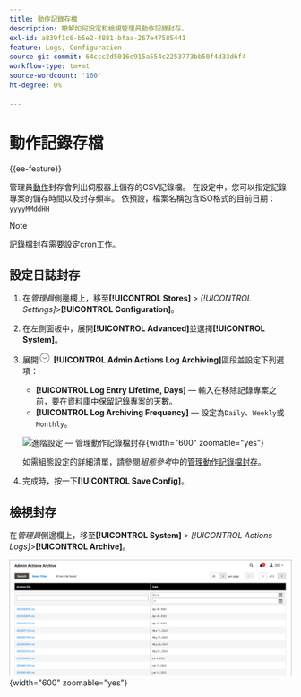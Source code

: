 ```yaml
---
title: 動作記錄存檔
description: 瞭解如何設定和檢視管理員動作記錄封存。
exl-id: a839f1c6-b5e2-4881-bfaa-267e47585441
feature: Logs, Configuration
source-git-commit: 64ccc2d5016e915a554c2253773bb50f4d33d6f4
workflow-type: tm+mt
source-wordcount: '160'
ht-degree: 0%

---
```


# 動作記錄存檔

{{ee-feature}}

管理員[動作](action-log.md)封存會列出伺服器上儲存的CSV記錄檔。 在設定中，您可以指定記錄專案的儲存時間以及封存頻率。 依預設，檔案名稱包含ISO格式的目前日期：  `yyyyMMddHH`

>[!NOTE]
>
>記錄檔封存需要設定[cron工作](cron.md)。

## 設定日誌封存

1. 在&#x200B;_管理員_&#x200B;側邊欄上，移至&#x200B;**[!UICONTROL Stores]** > _[!UICONTROL Settings]_>**[!UICONTROL Configuration]**。

1. 在左側面板中，展開&#x200B;**[!UICONTROL Advanced]**&#x200B;並選擇&#x200B;**[!UICONTROL System]**。

1. 展開![擴充選擇器](../assets/icon-display-expand.png) **[!UICONTROL Admin Actions Log Archiving]**&#x200B;區段並設定下列選項：

   - **[!UICONTROL Log Entry Lifetime, Days]** — 輸入在移除記錄專案之前，要在資料庫中保留記錄專案的天數。
   - **[!UICONTROL Log Archiving Frequency]** — 設定為`Daily`、`Weekly`或`Monthly`。

   ![進階設定 — 管理動作記錄檔封存](../configuration-reference/advanced/assets/system-admin-actions-log-archiving.png){width="600" zoomable="yes"}

   如需組態設定的詳細清單，請參閱&#x200B;_組態參考_&#x200B;中的[管理動作記錄檔封存](../configuration-reference/advanced/system.md)。

1. 完成時，按一下&#x200B;**[!UICONTROL Save Config]**。

## 檢視封存

在&#x200B;_管理員_&#x200B;側邊欄上，移至&#x200B;**[!UICONTROL System]** > _[!UICONTROL Actions Logs]_>**[!UICONTROL Archive]**。

![動作記錄檔封存](./assets/action-log-archive.png){width="600" zoomable="yes"}
